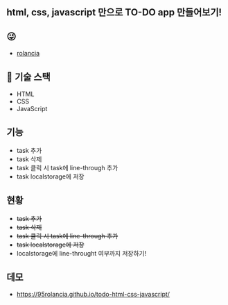 ## html, css, javascript 만으로 TO-DO app 만들어보기!
## 😜
- [rolancia](https://github.com/95rolancia)

## 🏅 기술 스택

- HTML
- CSS
- JavaScript

## 기능

- task 추가
- task 삭제
- task 클릭 시 task에 line-through 추가
- task localstorage에 저장

## 현황
- <del>task 추가</del>
- <del>task 삭제</del>
- <del>task 클릭 시 task에 line-through 추가</del>
- <del>task localstorage에 저장</del>
- localstorage에 line-throught 여부까지 저장하기!

## 데모

- https://95rolancia.github.io/todo-html-css-javascript/
